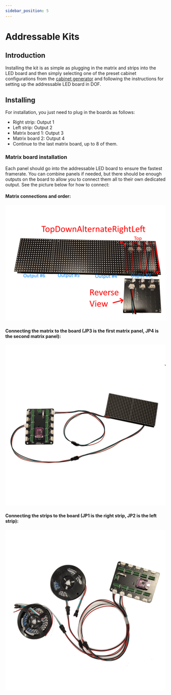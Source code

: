 ```yaml
---
sidebar_position: 5
---
```


# Addressable Kits

## Introduction

Installing the kit is as simple as plugging in the matrix and strips into the LED board and then simply selecting one of the preset cabinet configurations from the [cabinet generator](./cabinetGenerator) and following the instructions for setting up the addressable LED board in DOF.

## Installing

For installation, you just need to plug in the boards as follows:

 - Right strip: Output 1
 - Left strip: Output 2
 - Matrix board 1: Output 3
 - Matrix board 2: Output 4 
 - Continue to the last matrix board, up to 8 of them.

### Matrix board installation

Each panel should go into the addressable LED board to ensure the fastest framerate. You can combine panels if needed, but there should be enough outputs on the board to allow you to connect them all to their own dedicated output. See the picture below for how to connect:

#### Matrix connections and order:
![image](./img/256LED8.png)

#### Connecting the matrix to the board (JP3 is the first matrix panel, JP4 is the second matrix panel):
![image](./img/Kit3.png)

#### Connecting the strips to the board (JP1 is the right strip, JP2 is the left strip):
![image](./img/Kit2.png)